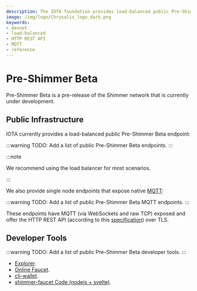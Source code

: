 ```yaml
---
description: The IOTA foundation provides load-balanced public Pre-Shimmer Beta endpoints, where MQTT and the HTTP REST API are enabled.
image: /img/logo/Chrysalis_logo_dark.png
keywords:
- devnet
- load-balanced
- HTTP REST API
- MQTT
- reference
---
```

# Pre-Shimmer Beta

Pre-Shimmer Beta is a pre-release of the Shimmer network that is currently under development.

## Public Infrastructure

IOTA currently provides a load-balanced public Pre-Shimmer Beta endpoint:

:::warning
TODO: Add a list of public Pre-Shimmer Beta endpoints.
:::

:::note

We recommend using the load balancer for most scenarios.

:::

We also provide single node endpoints that expose native [MQTT](https://mqtt.org/):

:::warning
TODO: Add a list of public Pre-Shimmer Beta MQTT endpoints.
:::

These endpoints have MQTT (via WebSockets and raw TCP) exposed and offer the HTTP REST API (according to this [specification](https://editor.swagger.io/?url=https://raw.githubusercontent.com/iotaledger/tips/stardust-api/tips/TIP-0025/core-rest-api.yaml)) over TLS.

## Developer Tools

:::warning
TODO: Add a list of public Pre-Shimmer Beta developer tools.
:::

- [Explorer](https://explorer.iota.org/betanet).
- [Online Faucet](https://).
- [cli-wallet](https://github.com/iotaledger/cli-wallet/tree/develop).
- [shimmer-faucet Code (nodejs + svelte)](https://github.com/iotaledger/chrysalis-faucet/tree/hornet).
